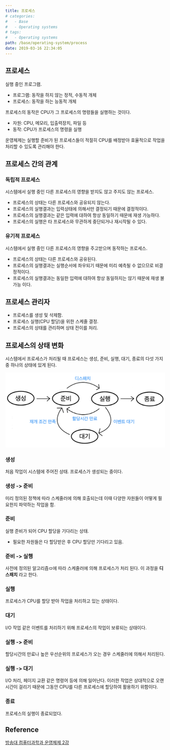```yaml
---
title: 프로세스
# categories:
#   - Base
#   - Operating systems
# tags:
#   - Operating systems
path: /base/operating-system/process
date: 2019-03-16 22:34:05
---
```


## 프로세스

실행 중인 프로그램.

- 프로그램: 동작을 하지 않는 정적, 수동적 개체
- 프로세스: 동작을 하는 능동적 개체

프로세스의 동작은 CPU가 그 프로세스의 명령들을 실행하는 것이다.

- 자원: CPU, 메모리, 입출력장치, 파일 등
- 동작: CPU가 프로세스의 명령을 실행

운영체제는 실행할 준비가 된 프로세스들이 적절히 CPU를 배정받아 효율적으로 작업을 처리할 수 있도록 관리해야 한다.

## 프로세스 간의 관계

### 독립적 프로세스

시스템에서 실행 중인 다른 프로세스의 영향을 받지도 않고 주지도 않는 프로세스.

- 프로세스의 상태는 다른 프로세스와 공유되지 않는다.
- 프로세스의 실행결과는 입력상태에 의해서만 결정되기 때문에 결정적이다.
- 프로세스의 실행결과는 같은 입력에 대하여 항상 동일하기 때문에 재생 가능하다.
- 프로세스의 실행은 타 프로세스와 무관하게 중단되거나 재시작될 수 있다.

### 유기적 프로세스

시스템에서 실행 중인 다른 프로세스의 영향을 주고받으며 동작하는 프로세스.

- 프로세스의 상태는 다른 프로세스와 공유된다.
- 프로세스의 실행결과는 실행순서에 좌우되기 때문에 미리 예측될 수 없으므로 비결정적이다.
- 프로세스의 실행결과는 동일한 입력에 대하여 항상 동일하지는 않기 때문에 재생 불가능 이다.

## 프로세스 관리자

- 프로세스를 생성 및 삭제함.
- 프로세스 실행(CPU 할당)을 위한 스케줄 결정.
- 프로세스의 상태를 관리하며 상태 전이를 처리.

## 프로세스의 상태 변화

시스템에서 프로세스가 처리될 때 프로세스는 생성, 준비, 실행, 대기, 종료의 다섯 가지 중 하나의 상태에 있게 된다.

![프로세스의 상태 변화](/images/base/operating-systems-process-1.png)

### 생성

처음 작업이 시스템에 주어진 상태. 프로세스가 생성되는 중이다.

### 생성 -> 준비

미리 정의된 정책에 따라 스케줄러에 의해 호출되는데 이때 다양한 자원들이 어떻게 필요한지 파악하는 작업을 함.

### 준비

실행 준비가 되어 CPU 할당을 기다리는 상태.

- 필요한 자원들은 다 할당받은 후 CPU 할당만 기다리고 있음.

### 준비 -> 실행

사전에 정의된 알고리즘ㅁ에 따라 스케줄러에 의해 프로세스가 처리 된다. 이 과정을 **디스패치** 라고 한다.

### 실행

프로세스가 CPU를 할당 받아 작업을 처리하고 있는 상태이다.

### 대기

I/O 작업 같은 이벤트를 처리하기 위해 프로세스의 작업이 보류되는 상태이다.

### 실행 -> 준비

할당시간의 만료나 높은 우선순위의 프로세스가 오는 경우 스케줄러에 의해서 처리된다.

### 실행 -> 대기

I/O 처리, 페이지 교환 같은 명령어 등에 의해 일어난다. 이러한 작업은 상대적으로 오랜 시간이 걸리기 때문에 그동안 CPU를 다른 프로세스에 할당하여 활용하기 위함이다.

### 종료

프로세스의 실행이 종료되었다.

## Reference

[방송대 컴퓨터과학과 운영체제 2강](http://press.knou.ac.kr/goods/textBookView.do?condCmdtCode=9788920017322&condLscValue=001&condYr=&condSmst=)
